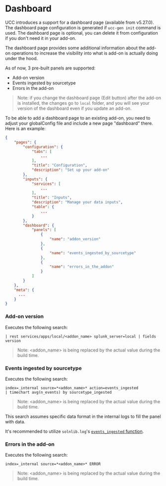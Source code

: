 # Dashboard

UCC introduces a support for a dashboard page (available from v5.27.0).
The dashboard page configuration is generated if `ucc-gen init` command is used.
The dashboard page is optional, you can delete it from configuration if you
don't need it in your add-on.

The dashboard page provides some additional information about the add-on
operations to increase the visibility into what is add-on is actually doing
under the hood.

As of now, 3 pre-built panels are supported:

* Add-on version
* Events ingested by sourcetype
* Errors in the add-on

> Note: if you change the dashboard page (Edit button) after the add-on is
> installed, the changes go to `local` folder, and you will see your version
> of the dashboard even if you update an add-on.

To be able to add a dashboard page to an existing add-on, you need to adjust your 
globalConfig file and include a new page "dashboard" there. Here is an example:

```json
{
    "pages": {
        "configuration": {
            "tabs": [
                ...
            ],
            "title": "Configuration",
            "description": "Set up your add-on"
        },
        "inputs": {
            "services": [
                ...
            ],
            "title": "Inputs",
            "description": "Manage your data inputs",
            "table": {
                ...
            }
        },
        "dashboard": {
            "panels": [
                {
                    "name": "addon_version"
                },
                {
                    "name": "events_ingested_by_sourcetype"
                },
                {
                    "name": "errors_in_the_addon"
                }
            ]
        }
    },
    "meta": {
      ...
    }
}
```

### Add-on version

Executes the following search:

```
| rest services/apps/local/<addon_name> splunk_server=local | fields version
```

> Note: <addon_name> is being replaced by the actual value during the build time.

### Events ingested by sourcetype

Executes the following search:

```
index=_internal source=*<addon_name>* action=events_ingested
| timechart avg(n_events) by sourcetype_ingested
```

> Note: <addon_name> is being replaced by the actual value during the build time.

This search assumes specific data format in the internal logs to fill the panel with
data.

It's recommended to utilize `solnlib.log`'s [`events_ingested` function](https://github.com/splunk/addonfactory-solutions-library-python/blob/3045f9d15398fac0bd6740645ba119250ead129b/solnlib/log.py#L253).

### Errors in the add-on

Executes the following search:

```
index=_internal source=*<addon_name>* ERROR
```

> Note: <addon_name> is being replaced by the actual value during the build time.

